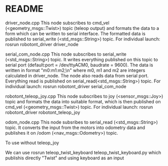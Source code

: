 # README

driver_node.cpp
This node subscribes to cmd_vel (<geometry_msgs::Twist>) topic (teleop output) and formats the data to a form which can be written to serial interface. The formatted data is published to serial_write (<std_msgs::String>) topic.
For individual launch:
        rosrun robotont_driver driver_node

serial_com_node.cpp
This node subscribes to serial_write (<std_msgs::String>) topic. It writes everything published on this topic to serial port (default:port = /dev/ttyACM0, baudrate = 9600). The data is written in format "m0:m1:m2;\n" where m0, m1 and m2 are integers calculated in driver_node. The node also reads data from serial port. Everything read is published on serial_read(<std_msgs::String>) topic.
For individual launch:
        rosrun robotont_driver serial_com_node

robotont_teleop_joy.cpp
This node subscribes to joy (<sensor_msgs::Joy>) topic and formats the data into suitable format, which is then published on cmd_vel (<geometry_msgs::Twist>) topic.
For individual launch:
	rosrun robotont_driver robotont_teleop_joy

odom_node.cpp
This node subsribes to serial_read (<std_msgs::String>) topic. It converts the input from the motors into odometry data and publishes it on /odom (<nav_msgs::Odometry>) topic.

To use without teleop_joy

We can use rosrun teleop_twist_keyboard teleop_twist_keyboard.py
which publishis directly "Twist" and using keyboard as an input
